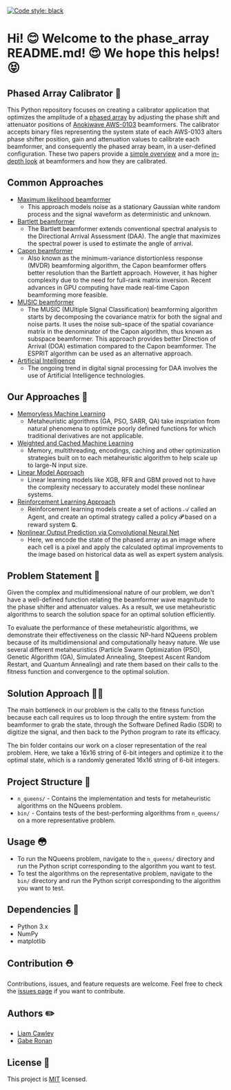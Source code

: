 [![Code style: black](https://img.shields.io/badge/code%20style-black-000000.svg)](https://github.com/psf/black)
# Hi! :blush: Welcome to the phase_array README.md! 😍 We hope this helps! 😝
## Phased Array Calibrator 📡

This Python repository focuses on creating a calibrator application that optimizes the amplitude of a [phased array](https://en.wikipedia.org/wiki/Phased_array#:~:text=In%20antenna%20theory%2C%20a%20phased,directions%20without%20moving%20the%20antennas) by adjusting the phase shift and attenuator positions of [Anokiwave AWS-0103](https://www.anokiwave.com/products/aws-0103/index.html) beamformers. The calibrator accepts binary files representing the system state of each AWS-0103 alters phase shifter position, gain and attenuation values to calibrate each beamformer, and consequently the phased array beam, in a user-defined configuration. These two papers provide a [simple overview](https://web2.norsonic.com/wp-content/uploads/2016/10/TN-beamformers.pdf) and a more [in-depth look](https://sci-hub.ru/10.1109/8.923310) at beamformers and how they are calibrated.

## Common Approaches

 - [Maximum likelihood beamformer](https://sci-hub.se/10.23919/EUSIPCO.2019.8902753)
   - This approach models noise as a stationary Gaussian white random process and the signal waveform as deterministic and unknown. 
- [Bartlett beamformer](https://sci-hub.se/10.4314/njt.v36i4.23)
  - The Bartlett beamformer extends conventional spectral analysis to the Directional Arrival Assessment (DAA). The angle that maximizes the spectral power is used to estimate the angle of arrival. 
- [Capon beamformer](https://apps.dtic.mil/sti/pdfs/ADA433961.pdf)
  - Also known as the minimum-variance distortionless response (MVDR) beamforming algorithm, the Capon beamformer offers better resolution than the Bartlett approach. However, it has higher complexity due to the need for full-rank matrix inversion. Recent advances in GPU computing have made real-time Capon beamforming more feasible. 
- [MUSIC beamformer](https://sci-hub.se/10.1109/IBCAST.2014.6778172)
  - The MUSIC (MUltiple SIgnal Classification) beamforming algorithm starts by decomposing the covariance matrix for both the signal and noise parts. It uses the noise sub-space of the spatial covariance matrix in the denominator of the Capon algorithm, thus known as subspace           beamformer. This approach provides better Direction of Arrival (DOA) estimation compared to the Capon beamformer. The ESPRIT algorithm can be used as an alternative approach.
- [Artificial Intelligence](https://sci-hub.se/10.1109/MAP.2020.3036097)
  - The ongoing trend in digital signal processing for DAA involves the use of Artificial Intelligence technologies.
 
## Our Approaches 🌉

 - [Memoryless Machine Learning]()
   - Metaheuristic algorithms (GA, PSO, SARR, QA) take inspriation from natural phenomena to optimize poorly defined functions for which traditional derivatives are not applicable.
 - [Weighted and Cached Machine Learning]()
   - Memory, multithreading, encodings, caching and other optimization strategies built on to each metaheuristic algorithm to help scale up to large-N input size.
 - [Linear Model Approach]()
   - Linear learning models like XGB, RFR and GBM proved not to have the complexity necessary to accurately model these nonlinear systems.
 - [Reinforcement Learning Approach]()
   - Reinforcement learning models create a set of actions 𝒜 called an Agent, and create an optimal strategy called a policy 𝓟 based on a reward system 𝕼.
 - [Nonlinear Output Prediction via Convolutional Neural Net]()
   - Here, we encode the state of the phased array as an image where each cell is a pixel and apply the calculated optimal improvements to the image based on historical data as well as expert system analysis.  

## Problem Statement 📓

Given the complex and multidimensional nature of our problem, we don't have a well-defined function relating the beamformer wave magnitude to the phase shifter and attenuator values. As a result, we use metaheuristic algorithms to search the solution space for an optimal solution efficiently. 

To evaluate the performance of these metaheuristic algorithms, we demonstrate their effectiveness on the classic NP-hard NQueens problem because of its multidimensional and computationally heavy nature. We use several different metaheuristics (Particle Swarm Optimization (PSO), Genetic Algorithm (GA), Simulated Annealing, Steepest Ascent Random Restart, and Quantum Annealing) and rate them based on their calls to the fitness function and convergence to the optimal solution.

## Solution Approach 👩‍🔬

The main bottleneck in our problem is the calls to the fitness function because each call requires us to loop through the entire system: from the beamformer to grab the state, through the Software Defined Radio (SDR) to digitize the signal, and then back to the Python program to rate its efficacy. 

The bin folder contains our work on a closer representation of the real problem. Here, we take a 16x16 string of 6-bit integers and optimize it to the optimal state, which is a randomly generated 16x16 string of 6-bit integers.

## Project Structure 📁

- `n_queens/` - Contains the implementation and tests for metaheuristic algorithms on the NQueens problem.
- `bin/` - Contains tests of the best-performing algorithms from `n_queens/` on a more representative problem.

## Usage 😳

- To run the NQueens problem, navigate to the `n_queens/` directory and run the Python script corresponding to the algorithm you want to test.
- To test the algorithms on the representative problem, navigate to the `bin/` directory and run the Python script corresponding to the algorithm you want to test.

## Dependencies 🤘

- Python 3.x
- NumPy
- matplotlib

## Contribution ⛑️

Contributions, issues, and feature requests are welcome. Feel free to check the [issues page](https://github.com/cawley/phase_array/issues) if you want to contribute.

## Authors ✏️

- [Liam Cawley](https://github.com/cawley)
- [Gabe Ronan](https://github.com/ronangabriel)

## License 🚙

This project is [MIT](https://choosealicense.com/licenses/mit/) licensed.
